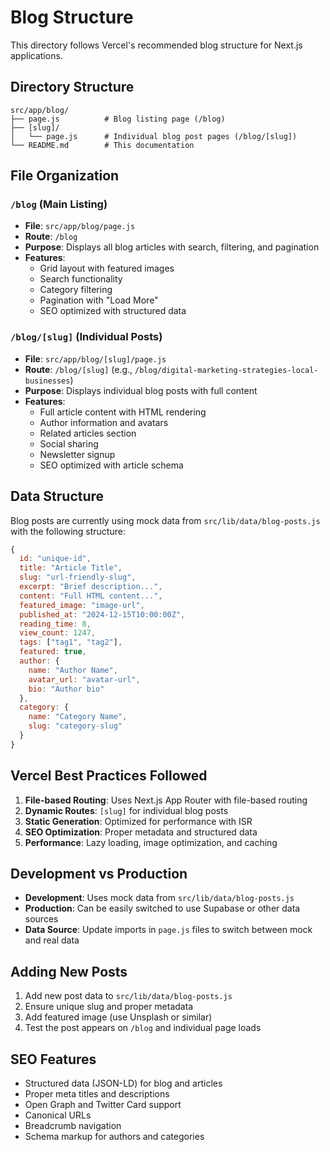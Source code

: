 # Blog Structure

This directory follows Vercel's recommended blog structure for Next.js applications.

## Directory Structure

```
src/app/blog/
├── page.js          # Blog listing page (/blog)
├── [slug]/
│   └── page.js      # Individual blog post pages (/blog/[slug])
└── README.md        # This documentation
```

## File Organization

### `/blog` (Main Listing)
- **File**: `src/app/blog/page.js`
- **Route**: `/blog`
- **Purpose**: Displays all blog articles with search, filtering, and pagination
- **Features**:
  - Grid layout with featured images
  - Search functionality
  - Category filtering
  - Pagination with "Load More"
  - SEO optimized with structured data

### `/blog/[slug]` (Individual Posts)
- **File**: `src/app/blog/[slug]/page.js`
- **Route**: `/blog/[slug]` (e.g., `/blog/digital-marketing-strategies-local-businesses`)
- **Purpose**: Displays individual blog posts with full content
- **Features**:
  - Full article content with HTML rendering
  - Author information and avatars
  - Related articles section
  - Social sharing
  - Newsletter signup
  - SEO optimized with article schema

## Data Structure

Blog posts are currently using mock data from `src/lib/data/blog-posts.js` with the following structure:

```javascript
{
  id: "unique-id",
  title: "Article Title",
  slug: "url-friendly-slug",
  excerpt: "Brief description...",
  content: "Full HTML content...",
  featured_image: "image-url",
  published_at: "2024-12-15T10:00:00Z",
  reading_time: 8,
  view_count: 1247,
  tags: ["tag1", "tag2"],
  featured: true,
  author: {
    name: "Author Name",
    avatar_url: "avatar-url",
    bio: "Author bio"
  },
  category: {
    name: "Category Name",
    slug: "category-slug"
  }
}
```

## Vercel Best Practices Followed

1. **File-based Routing**: Uses Next.js App Router with file-based routing
2. **Dynamic Routes**: `[slug]` for individual blog posts
3. **Static Generation**: Optimized for performance with ISR
4. **SEO Optimization**: Proper metadata and structured data
5. **Performance**: Lazy loading, image optimization, and caching

## Development vs Production

- **Development**: Uses mock data from `src/lib/data/blog-posts.js`
- **Production**: Can be easily switched to use Supabase or other data sources
- **Data Source**: Update imports in `page.js` files to switch between mock and real data

## Adding New Posts

1. Add new post data to `src/lib/data/blog-posts.js`
2. Ensure unique slug and proper metadata
3. Add featured image (use Unsplash or similar)
4. Test the post appears on `/blog` and individual page loads

## SEO Features

- Structured data (JSON-LD) for blog and articles
- Proper meta titles and descriptions
- Open Graph and Twitter Card support
- Canonical URLs
- Breadcrumb navigation
- Schema markup for authors and categories
